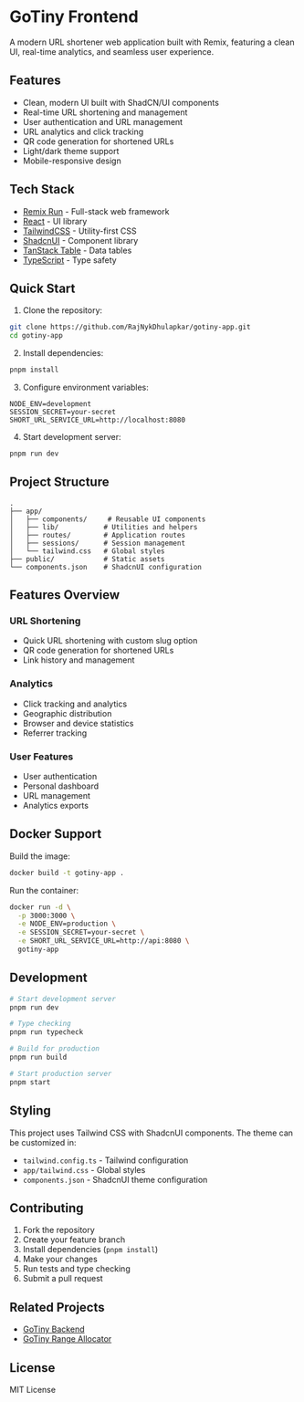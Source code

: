 # GoTiny Frontend

A modern URL shortener web application built with Remix, featuring a clean UI, real-time analytics, and seamless user experience.

## Features

- Clean, modern UI built with ShadCN/UI components
- Real-time URL shortening and management
- User authentication and URL management
- URL analytics and click tracking
- QR code generation for shortened URLs
- Light/dark theme support
- Mobile-responsive design

## Tech Stack

- [Remix Run](https://remix.run/) - Full-stack web framework
- [React](https://reactjs.org/) - UI library
- [TailwindCSS](https://tailwindcss.com/) - Utility-first CSS
- [ShadcnUI](https://ui.shadcn.com/) - Component library
- [TanStack Table](https://tanstack.com/table) - Data tables
- [TypeScript](https://www.typescriptlang.org/) - Type safety

## Quick Start

1. Clone the repository:

```bash
git clone https://github.com/RajNykDhulapkar/gotiny-app.git
cd gotiny-app
```

2. Install dependencies:

```bash
pnpm install
```

3. Configure environment variables:

```env
NODE_ENV=development
SESSION_SECRET=your-secret
SHORT_URL_SERVICE_URL=http://localhost:8080
```

4. Start development server:

```bash
pnpm run dev
```

## Project Structure

```
.
├── app/
│   ├── components/     # Reusable UI components
│   ├── lib/           # Utilities and helpers
│   ├── routes/        # Application routes
│   ├── sessions/      # Session management
│   └── tailwind.css   # Global styles
├── public/            # Static assets
└── components.json    # ShadcnUI configuration
```

## Features Overview

### URL Shortening

- Quick URL shortening with custom slug option
- QR code generation for shortened URLs
- Link history and management

### Analytics

- Click tracking and analytics
- Geographic distribution
- Browser and device statistics
- Referrer tracking

### User Features

- User authentication
- Personal dashboard
- URL management
- Analytics exports

## Docker Support

Build the image:

```bash
docker build -t gotiny-app .
```

Run the container:

```bash
docker run -d \
  -p 3000:3000 \
  -e NODE_ENV=production \
  -e SESSION_SECRET=your-secret \
  -e SHORT_URL_SERVICE_URL=http://api:8080 \
  gotiny-app
```

## Development

```bash
# Start development server
pnpm run dev

# Type checking
pnpm run typecheck

# Build for production
pnpm run build

# Start production server
pnpm start
```

## Styling

This project uses Tailwind CSS with ShadcnUI components. The theme can be customized in:

- `tailwind.config.ts` - Tailwind configuration
- `app/tailwind.css` - Global styles
- `components.json` - ShadcnUI theme configuration

## Contributing

1. Fork the repository
2. Create your feature branch
3. Install dependencies (`pnpm install`)
4. Make your changes
5. Run tests and type checking
6. Submit a pull request

## Related Projects

- [GoTiny Backend](https://github.com/RajNykDhulapkar/gotiny)
- [GoTiny Range Allocator](https://github.com/RajNykDhulapkar/gotiny-range-allocator)

## License

MIT License
